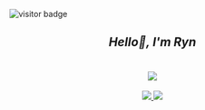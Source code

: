 ![visitor badge](https://visitor-badge.laobi.icu/badge?page_id=remarkeyable.visitor-badge&left_text=Visitors)

<em><h2 align ="center"> Hello👋, I'm Ryn </h2></em>
<h1 align="center">
  <a href="https://git.io/typing-svg">
    <img src="https://readme-typing-svg.demolab.com?font=Fira+Code&pause=1000&center=true&random=false&width=435&lines=A+Python+Developer;+from+the+Philippines.;I'm+constantly+refining+my;skills+%26+learning+every+day.">
  </a>  
</h1>

<div align="center">
<a href="#">
<img src="https://img.shields.io/badge/LinkedIn-0077B5?style=for-the-badge&logo=linkedin&logoColor=white">
</a>
<a href="mailto: ryn_codes@protonmail.com">
<img src="https://img.shields.io/badge/ProtonMail-8B89CC?style=for-the-badge&logo=protonmail&logoColor=white">
</a> 
</div>  







